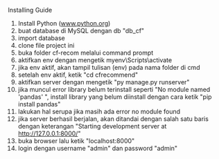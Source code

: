 Installing Guide
1. Install Python (www.python.org)
2. buat database di MySQL dengan db "db_cf"
3. import database
4. clone file project ini
5. buka folder cf-recom melalui command prompt
6. aktifkan env dengan mengetik myenv\Scripts\activate
7. jika env aktif, akan tampil tulisan (env) pada nama folder di cmd
8. setelah env aktif, ketik "cd cfrecommend"
9. aktifkan server dengan mengetik "py manage.py runserver"
10. jika muncul error library belum terinstall seperti "No module named 'pandas' ", install library yang belum diinstall dengan cara ketik "pip install pandas"
11. lakukan hal serupa jika masih ada error no module found
12. jika server berhasil berjalan, akan ditandai dengan salah satu baris dengan keterangan "Starting development server at http://127.0.0.1:8000/"
13. buka browser lalu ketik "localhost:8000"
14. login dengan username "admin" dan password "admin"
